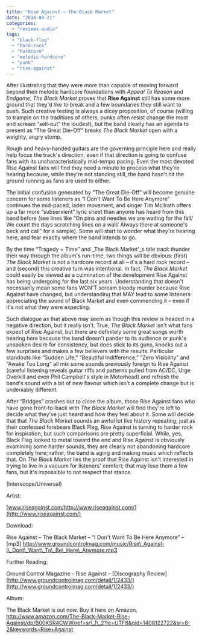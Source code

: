 ```yaml
---
title: "Rise Against – The Black Market"
date: "2014-08-21"
categories: 
  - "reviews-audio"
tags: 
  - "black-flag"
  - "hard-rock"
  - "hardcore"
  - "melodic-hardcore"
  - "punk"
  - "rise-against"
---
```


After illustrating that they were more than capable of moving forward beyond their melodic hardcore foundations with _Appeal To Reason_ and _Endgame_, _The Black Market_ proves that **Rise Against** still has some more ground that they'd like to break and a few boundaries they still want to push. Such creative testing is always a dicey proposition, of course (willing to trample on the traditions of others, punks often resist change the most and scream “sell-out” the loudest), but the band clearly has an agenda to present as “The Great Die-Off” breaks _The Black Market_ open with a weighty, angry stomp.

Rough and heavy-handed guitars are the governing principle here and really help focus the track's direction, even if that direction is going to confuse fans with its uncharacteristically mid-tempo pacing. Even the most devoted Rise Against fans will find they need a minute to process what they're hearing because, while they're not standing still, the band hasn't hit the ground running as fans are used to either.

The initial confusion generated by “The Great Die-Off” will become genuine concern for some listeners as “I Don't Want To Be Here Anymore” continues the mid-paced, laden movement, and singer Tim McIlrath offers up a far more “subservient” lyric sheet than anyone has heard from this band before (see lines like “On pins and needles we are waiting for the fall/ We count the days scratching lines on a wall/ Always there at someone's beck and call” for a sample). Some will start to wonder what they're hearing here, and fear exactly where the band intends to go.

By the time “Tragedy + Time” and _The Black Market'_s title track thunder their way through the album's run-time, two things will be obvious: (first) _The Black Market_ is not a hardcore record at all – it's a hard rock record – and (second) this creative turn was intentional. In fact, _The Black Market_ could easily be viewed as a culmination of the development Rise Against has being undergoing for the last six years. Understanding that doesn't necessarily mean some fans WON'T scream bloody murder because Rise Against have changed, but understanding that MAY lead to some listeners appreciating the sound of Black Market and even commending it – even if it's not what they were expecting.

Such dialogue as that above may seem as though this review is headed in a negative direction, but it really isn't. True, _The Black Market_ isn't what fans expect of Rise Against, but there are definitely some great songs worth hearing here because the band doesn't pander to its audience or punk's unspoken desire for consistency, but does stick to its guns, knocks out a few surprises and makes a few believers with the results. Particular standouts like “Sudden Life,” “Beautiful Indifference,” “Zero Visibility” and “Awake Too Long” all mix some sounds previously foreign to Rise Against (careful listening reveals guitar riffs and patterns pulled from AC/DC, Urge Overkill and even Phil Campbell's style in Motorhead) and refresh the band's sound with a bit of new flavour which isn't a complete change but is undeniably different.

After “Bridges” crashes out to close the album, those Rise Against fans who have gone front-to-back with _The Black Market_ will find they're left to decide what they've just heard and how they feel about it. Some will decide that that _The Black Market_ sounds an awful lot like history repeating; just as their confessed forebears Black Flag, Rise Against is turning to harder rock for inspiration, but such comparisons are pretty superficial. While, yes, Black Flag looked to metal toward the end and Rise Against is obviously examining some harder sounds, they are clearly not abandoning hardcore completely here; rather, the band is aging and making music which reflects that. On _The Black Market_ lies the proof that Rise Against isn't interested in trying to live in a vacuum for listeners' comfort; that may lose them a few fans, but it's impossible to not respect that stance.

(Interscope/Universal)

Artist:

[www.riseagainst.com/http://www.riseagainst.com/](http://www.riseagainst.com/)

Download:

Rise Against – The Black Market – “I Don't Want To Be Here Anymore” – \[mp3\] http://www.groundcontrolmag.com/music/Rise\_Against-I\_Dont\_Want\_To\_Be\_Here\_Anymore.mp3

Further Reading:

Ground Control Magazine – Rise Against – \[Discography Review\] [http://www.groundcontrolmag.com/detail/1/2433/](http://www.groundcontrolmag.com/detail/1/2433/)

Album:

The Black Market is out now. Buy it here on Amazon. http://www.amazon.com/The-Black-Market-Rise-Against/dp/B00KSR4CWW/ref=sr\_1\_2?ie=UTF8&qid=1408122722&sr=8-2&keywords=Rise+Against
